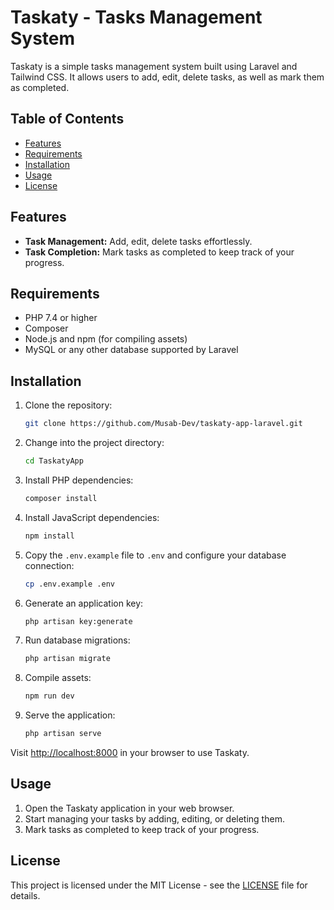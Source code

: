 # Taskaty - Tasks Management System

Taskaty is a simple tasks management system built using Laravel and Tailwind CSS. It allows users to add, edit, delete tasks, as well as mark them as completed.

## Table of Contents

- [Features](#features)
- [Requirements](#requirements)
- [Installation](#installation)
- [Usage](#usage)
- [License](#license)

## Features

- **Task Management:** Add, edit, delete tasks effortlessly.
- **Task Completion:** Mark tasks as completed to keep track of your progress.

## Requirements

- PHP 7.4 or higher
- Composer
- Node.js and npm (for compiling assets)
- MySQL or any other database supported by Laravel

## Installation

1. Clone the repository:

    ```bash
    git clone https://github.com/Musab-Dev/taskaty-app-laravel.git
    ```

2. Change into the project directory:

    ```bash
    cd TaskatyApp
    ```

3. Install PHP dependencies:

    ```bash
    composer install
    ```

4. Install JavaScript dependencies:

    ```bash
    npm install
    ```

5. Copy the `.env.example` file to `.env` and configure your database connection:

    ```bash
    cp .env.example .env
    ```

6. Generate an application key:

    ```bash
    php artisan key:generate
    ```

7. Run database migrations:

    ```bash
    php artisan migrate
    ```

8. Compile assets:

    ```bash
    npm run dev
    ```

9. Serve the application:

    ```bash
    php artisan serve
    ```

Visit [http://localhost:8000](http://localhost:8000) in your browser to use Taskaty.

## Usage

1. Open the Taskaty application in your web browser.
2. Start managing your tasks by adding, editing, or deleting them.
3. Mark tasks as completed to keep track of your progress.

## License

This project is licensed under the MIT License - see the [LICENSE](LICENSE) file for details.
